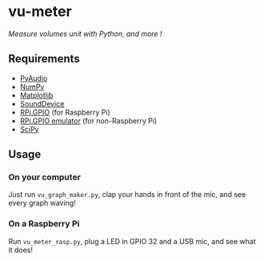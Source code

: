 # vu-meter
*Measure volumes unit with Python, and more !*

## Requirements
* [PyAudio](https://pypi.python.org/pypi/PyAudio)
* [NumPy](https://pypi.python.org/pypi/numpy)
* [Matplotlib](https://pypi.python.org/pypi/matplotlib)
* [SoundDevice](https://pypi.python.org/pypi/sounddevice)
* [RPi.GPIO](https://pypi.python.org/pypi/RPi.GPIO) (for Raspberry Pi)
* [RPi.GPIO emulator](https://github.com/nosix/raspberry-gpio-emulator) (for non-Raspberry Pi)
* [SciPy](https://pypi.python.org/pypi/scipy)

## Usage
### On your computer
Just run `vu_graph_maker.py`, clap your hands in front of the mic, and see every graph waving!

### On a Raspberry Pi
Run `vu_meter_rasp.py`, plug a LED in GPIO 32 and a USB mic, and see what it does!